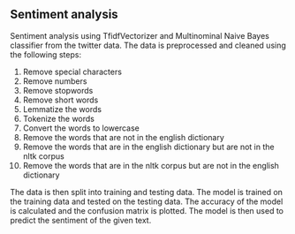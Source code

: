 ## Sentiment analysis

Sentiment analysis using TfidfVectorizer and Multinominal Naive Bayes classifier from the twitter data. The data is preprocessed and cleaned using the following steps:

1. Remove special characters
2. Remove numbers
3. Remove stopwords
4. Remove short words
5. Lemmatize the words
6. Tokenize the words
7. Convert the words to lowercase
8. Remove the words that are not in the english dictionary
9. Remove the words that are in the english dictionary but are not in the nltk corpus
10. Remove the words that are in the nltk corpus but are not in the english dictionary

The data is then split into training and testing data. The model is trained on the training data and tested on the testing data. The accuracy of the model is calculated and the confusion matrix is plotted. The model is then used to predict the sentiment of the given text.
